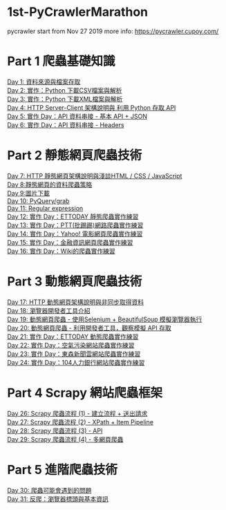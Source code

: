 # 1st-PyCrawlerMarathon
pycrawler start from Nov 27 2019
more info: https://pycrawler.cupoy.com/
# Part 1 爬蟲基礎知識
<a href=https://github.com/jasonliu1990/1st-PyCrawlerMarathon/blob/master/homework/Day001_HW.ipynb>Day 1: 資料來源與檔案存取</a></br>
<a href=https://github.com/jasonliu1990/1st-PyCrawlerMarathon/blob/master/homework/Day002_HW.ipynb>Day 2: 實作：Python 下載CSV檔案與解析</a></br>
<a href=https://github.com/jasonliu1990/1st-PyCrawlerMarathon/blob/master/homework/Day003_HW.ipynb>Day 3: 實作：Python 下載XML檔案與解析</a></br>
<a href=https://github.com/jasonliu1990/1st-PyCrawlerMarathon/blob/master/homework/Day004_HW.ipynb>Day 4: HTTP Server-Client 架構說明與 利用 Python 存取 API</a></br>
<a href=https://github.com/jasonliu1990/1st-PyCrawlerMarathon/blob/master/homework/Day005_HW.ipynb>Day 5: 實作 Day：API 資料串接 - 基本 API + JSON</a></br>
<a href=https://github.com/jasonliu1990/1st-PyCrawlerMarathon/blob/master/homework/Day006_HW.ipynb>Day 6: 實作 Day：API 資料串接 - Headers</a></br>
# Part 2 靜態網頁爬蟲技術
<a href=https://github.com/jasonliu1990/1st-PyCrawlerMarathon/blob/master/homework/Day007_HW.ipynb>Day 7: HTTP 靜態網頁架構說明與淺談HTML / CSS / JavaScript</a></br>
<a href=https://github.com/jasonliu1990/1st-PyCrawlerMarathon/blob/master/homework/Day008_HW.ipynb>Day 8:靜態網頁的資料爬蟲策略</a></br>
<a href=https://github.com/jasonliu1990/1st-PyCrawlerMarathon/blob/master/homework/Day009_HW.ipynb>Day 9:圖片下載</a></br>
<a href=https://github.com/jasonliu1990/1st-PyCrawlerMarathon/blob/master/homework/Day010_HW.ipynb>Day 10: PyQuery/grab</a></br>
<a href=https://github.com/jasonliu1990/1st-PyCrawlerMarathon/blob/master/homework/Day011_HW.ipynb>Day 11: Regular expression</a></br>
<a href=https://github.com/jasonliu1990/1st-PyCrawlerMarathon/blob/master/homework/Day012_HW.ipynb>Day 12: 實作 Day：ETTODAY 靜態爬蟲實作練習</a></br>
<a href=https://github.com/jasonliu1990/1st-PyCrawlerMarathon/blob/master/homework/Day013_HW.ipynb>Day 13: 實作 Day：PTT(批踢踢)網路爬蟲實作練習</a></br>
<a href=https://github.com/jasonliu1990/1st-PyCrawlerMarathon/blob/master/homework/Day014_HW.ipynb>Day 14: 實作 Day：Yahoo! 電影網頁爬蟲實作練習</a></br>
<a href=https://github.com/jasonliu1990/1st-PyCrawlerMarathon/blob/master/homework/Day015_HW.ipynb>Day 15: 實作 Day：金融資訊網頁爬蟲實作練習</a></br>
<a href=https://github.com/jasonliu1990/1st-PyCrawlerMarathon/blob/master/homework/Day016_HW.ipynb>Day 16: 實作 Day：Wiki的爬蟲實作練習</a></br>
# Part 3 動態網頁爬蟲技術
<a href=https://github.com/jasonliu1990/1st-PyCrawlerMarathon/blob/master/homework/Day017_HW.ipynb>Day 17: HTTP 動態網頁架構說明與非同步取得資料</a></br>
<a href=https://github.com/jasonliu1990/1st-PyCrawlerMarathon/blob/master/homework/Day018_HW.ipynb>Day 18: 瀏覽器開發者工具介紹</a></br>
<a href=https://github.com/jasonliu1990/1st-PyCrawlerMarathon/blob/master/homework/Day019_HW.ipynb>Day 19: 動態網頁爬蟲 - 使用Selenium + BeautifulSoup 模擬瀏覽器執行</a></br>
<a href=https://github.com/jasonliu1990/1st-PyCrawlerMarathon/blob/master/homework/Day020_HW.ipynb>Day 20: 動態網頁爬蟲 - 利用開發者工具，觀察模擬 API 存取</a></br>
<a href=https://github.com/jasonliu1990/1st-PyCrawlerMarathon/blob/master/homework/Day021_HW.ipynb>Day 21: 實作 Day：ETTODAY 動態爬蟲實作練習</a></br>
<a href=https://github.com/jasonliu1990/1st-PyCrawlerMarathon/blob/master/homework/Day022_HW.ipynb>Day 22: 實作 Day：空氣污染網站爬蟲實作練習</a></br>
<a href=https://github.com/jasonliu1990/1st-PyCrawlerMarathon/blob/master/homework/Day023_HW.ipynb>Day 23: 實作 Day：東森新聞雲網站爬蟲實作練習</a></br>
<a href=https://github.com/jasonliu1990/1st-PyCrawlerMarathon/blob/master/homework/Day024_HW.ipynb>Day 24: 實作 Day：104人力銀行網站爬蟲實作練習</a></br>
# Part 4 Scrapy 網站爬蟲框架
<a href=https://github.com/jasonliu1990/1st-PyCrawlerMarathon/blob/master/homework/Day026_HW.py>Day 26: Scrapy 爬蟲流程 (1) - 建立流程 + 送出請求</a></br>
<a href=https://github.com/jasonliu1990/1st-PyCrawlerMarathon/blob/master/homework/Day027_HW.py>Day 27: Scrapy 爬蟲流程 (2) - XPath + Item Pipeline</a></br>
<a href=https://github.com/jasonliu1990/1st-PyCrawlerMarathon/blob/master/homework/Day028_HW.py>Day 28: Scrapy 爬蟲流程 (3) - API</a></br>
<a href=https://github.com/jasonliu1990/1st-PyCrawlerMarathon/blob/master/homework/Day029_HW.py>Day 29: Scrapy 爬蟲流程 (4) - 多網頁爬蟲</a></br>
# Part 5 進階爬蟲技術
<a href=https://github.com/jasonliu1990/1st-PyCrawlerMarathon/blob/master/homework/Day030_HW.ipynb>Day 30: 爬蟲可能會遇到的問題 </a></br>
<a href=https://github.com/jasonliu1990/1st-PyCrawlerMarathon/blob/master/homework/Day031_HW.ipynb>Day 31: 反爬：瀏覽器標頭與基本資訊 </a></br>




